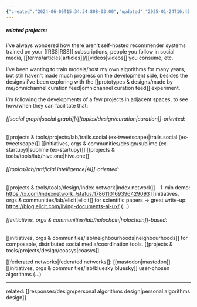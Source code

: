```yaml
---
{"created":"2024-06-06T15:34:54.808-03:00","updated":"2025-01-24T16:45:01.628-03:00","aliases":["recommender system"],"tags":["topic","lab","AI","🌱","response"],"relevancescore":94,"notestage":["🌱"],"dg-publish":true,"permalink":"/responses/lab/recommender-systems/","dgPassFrontmatter":true}
---
```


##### related projects:

i've always wondered how there aren't self-hosted recommender systems trained on your [[RSS\|RSS]] subscriptions, people you follow in social media, [[terms/articles\|articles]]/[[videos\|videos]] you consume, etc.

i've been wanting to train models/host my own algorithms for many years, but still haven't made much progress on the development side, besides the designs i've been exploring with the [[prototypes & designs/made by me/omnichannel curation feed\|omnichannel curation feed]] experiment.

i'm following the developments of a few projects in adjacent spaces, to see how/when they can facilitate that:
###### [[social graph\|social graph]]/[[topics/design/curation\|curation]]-oriented:
[[projects & tools/projects/lab/trails.social (ex-tweetscape)\|trails.social (ex-tweetscape)]]
[[initiatives, orgs & communities/design/sublime (ex-startupy)\|sublime (ex-startupy)]]
[[projects & tools/tools/lab/hive.one\|hive.one]]
###### [[topics/lab/artificial intelligence\|AI]]-oriented:
[[projects & tools/tools/design/index network\|index network]] - 1-min demo: https://x.com/indexnetwork_/status/1786110169396429093
[[initiatives, orgs & communities/lab/elicit\|elicit]] for scientific papers -> great write-up: https://blog.elicit.com/living-documents-ai-ux/
(...)
###### [[initiatives, orgs & communities/lab/holochain\|holochain]]-based:
[[initiatives, orgs & communities/lab/neighbourhoods\|neighbourhoods]] for composable, distributed social media/coordination tools.
[[projects & tools/projects/design/coasys\|coasys]]

[[federated networks\|federated networks]]:
[[mastodon\|mastodon]]
[[initiatives, orgs & communities/lab/bluesky\|bluesky]] user-chosen algorithms
(...)

---

related: [[responses/design/personal algorithms design\|personal algorithms design]]
